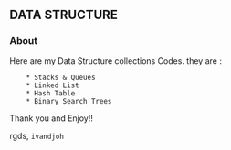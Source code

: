 ## DATA STRUCTURE

### About

Here are my Data Structure collections Codes.
they are :

```
    * Stacks & Queues
    * Linked List
    * Hash Table
    * Binary Search Trees
```

Thank you and Enjoy!!

rgds,
`ivandjoh`

